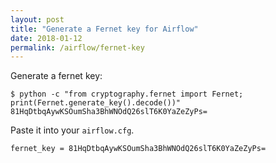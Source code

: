 ```yaml
---
layout: post
title: "Generate a Fernet key for Airflow"
date: 2018-01-12
permalink: /airflow/fernet-key
---
```

Generate a fernet key:

```shell
$ python -c "from cryptography.fernet import Fernet; print(Fernet.generate_key().decode())"
81HqDtbqAywKSOumSha3BhWNOdQ26slT6K0YaZeZyPs=
```

Paste it into your `airflow.cfg`.

```
fernet_key = 81HqDtbqAywKSOumSha3BhWNOdQ26slT6K0YaZeZyPs=
```
